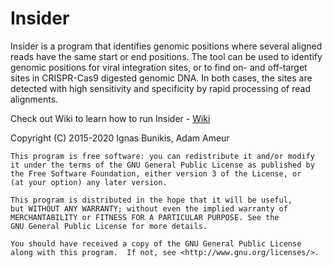 Insider
=======

Insider is a program that identifies genomic positions where several aligned reads have the same start or end positions. The tool can be used to identify genomic positions for viral integration sites, or to find on- and off-target sites in CRISPR-Cas9 digested genomic DNA. In both cases, the sites are detected with high sensitivity and specificity by rapid processing of read alignments.

Check out Wiki to learn how to run Insider - [Wiki](https://github.com/UppsalaGenomeCenter/InSiDeR/wiki)



Copyright (C) 2015-2020 Ignas Bunikis, Adam Ameur

    This program is free software: you can redistribute it and/or modify
    it under the terms of the GNU General Public License as published by
    the Free Software Foundation, either version 3 of the License, or
    (at your option) any later version.

    This program is distributed in the hope that it will be useful,
    but WITHOUT ANY WARRANTY; without even the implied warranty of
    MERCHANTABILITY or FITNESS FOR A PARTICULAR PURPOSE. See the
    GNU General Public License for more details.

    You should have received a copy of the GNU General Public License
    along with this program.  If not, see <http://www.gnu.org/licenses/>.

